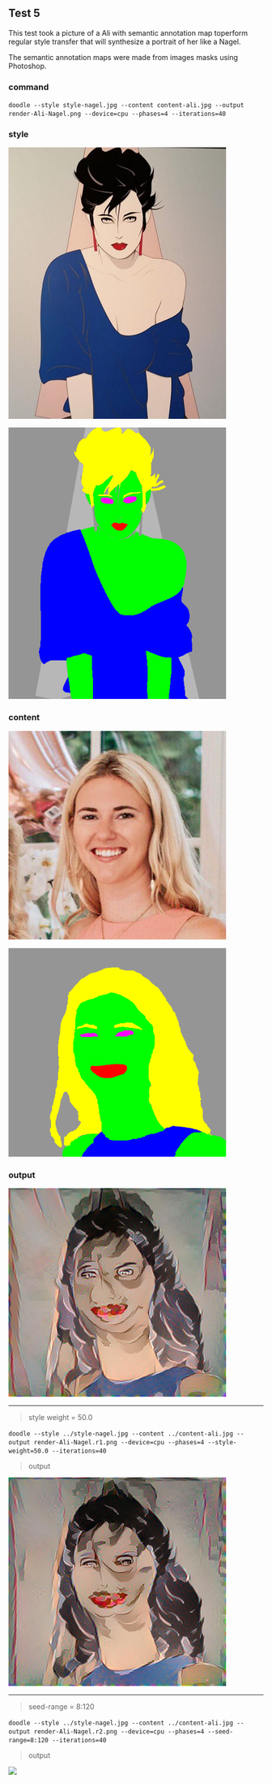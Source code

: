 ## Test 5

This test took a picture of a Ali with semantic annotation map toperform regular style transfer that will synthesize a portrait of her like a Nagel.

The semantic annotation maps were made from images masks using Photoshop.

### command

`doodle --style style-nagel.jpg --content content-ali.jpg --output render-Ali-Nagel.png --device=cpu --phases=4 --iterations=40`

### style

![](style-nagel.jpg)

![](style-nagel_sem.png)

### content

![](content-ali.jpg)

![](content-ali_sem.png)

### output

![](render-Ali-Nagel.png)

----

> style weight = 50.0

`doodle --style ../style-nagel.jpg --content ../content-ali.jpg --output render-Ali-Nagel.r1.png --device=cpu --phases=4 --style-weight=50.0 --iterations=40`

> output

![](r1/render-Ali-Nagel.r1.png)

----

> seed-range = 8:120

`doodle --style ../style-nagel.jpg --content ../content-ali.jpg --output render-Ali-Nagel.r2.png --device=cpu --phases=4 --seed-range=8:120 --iterations=40`

> output

![](r1/render-Ali-Nagel.r2.png)

